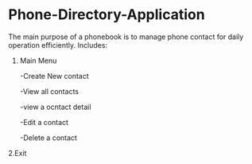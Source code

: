 # Phone-Directory-Application

The main purpose of a phonebook is to manage phone contact for daily operation efficiently.
Includes:

1. Main Menu

   -Create New contact
   
   -View all contacts
   
   -view a ocntact detail
   
   -Edit a contact
   
   -Delete a contact
   
2.Exit
